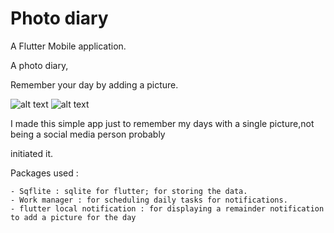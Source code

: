 # Photo diary  

A Flutter Mobile application.

A photo diary,

Remember your day by adding a picture.

![alt text](https://github.com/NafissaBHJ/PhotoDiaryApp/blob/master/images/image1.png?raw=true)
![alt text](https://github.com/NafissaBHJ/PhotoDiaryApp/blob/master/images/image3.png?raw=true)

I made this simple app just to remember my days with a single picture,not being a social media person probably 

initiated it.
 
Packages used : 

    - Sqflite : sqlite for flutter; for storing the data.
    - Work manager : for scheduling daily tasks for notifications.
    - flutter local notification : for displaying a remainder notification to add a picture for the day 

